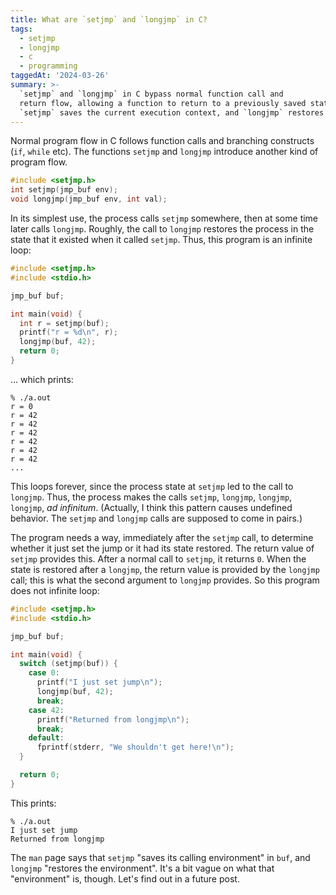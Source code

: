```yaml
---
title: What are `setjmp` and `longjmp` in C?
tags:
  - setjmp
  - longjmp
  - c
  - programming
taggedAt: '2024-03-26'
summary: >-
  `setjmp` and `longjmp` in C bypass normal function call and
  return flow, allowing a function to return to a previously saved state.
  `setjmp` saves the current execution context, and `longjmp` restores it.
---
```


Normal program flow in C follows function calls and branching constructs (`if`, `while` etc). The functions `setjmp` and `longjmp` introduce another kind of program flow.

```c
#include <setjmp.h>
int setjmp(jmp_buf env);
void longjmp(jmp_buf env, int val);
```

In its simplest use, the process calls `setjmp` somewhere, then at some time later calls `longjmp`. Roughly, the call to `longjmp` restores the process in the state that it existed when it called `setjmp`. Thus, this program is an infinite loop:

```c
#include <setjmp.h>
#include <stdio.h>

jmp_buf buf;

int main(void) {
  int r = setjmp(buf);
  printf("r = %d\n", r);
  longjmp(buf, 42);
  return 0;
}
```

... which prints:

```
% ./a.out
r = 0
r = 42
r = 42
r = 42
r = 42
r = 42
r = 42
...
```

This loops forever, since the process state at `setjmp` led to the call to `longjmp`. Thus, the process makes the calls `setjmp`, `longjmp`, `longjmp`, `longjmp`, _ad infinitum_. (Actually, I think this pattern causes undefined behavior. The `setjmp` and `longjmp` calls are supposed to come in pairs.)

The program needs a way, immediately after the `setjmp` call, to determine whether it just set the jump or it had its state restored. The return value of `setjmp` provides this. After a normal call to `setjmp`, it returns `0`. When the state is restored after a `longjmp`, the return value is provided by the `longjmp` call; this is what the second argument to `longjmp` provides. So this program does not infinite loop:

```c
#include <setjmp.h>
#include <stdio.h>

jmp_buf buf;

int main(void) {
  switch (setjmp(buf)) {
    case 0:
      printf("I just set jump\n");
      longjmp(buf, 42);
      break;
    case 42:
      printf("Returned from longjmp\n");
      break;
    default:
      fprintf(stderr, "We shouldn't get here!\n");
  }

  return 0;
}
```

This prints:

```
% ./a.out
I just set jump
Returned from longjmp
```

The `man` page says that `setjmp` "saves its calling environment" in `buf`, and `longjmp` "restores the environment". It's a bit vague on what that "environment" is, though. Let's find out in a future post.
